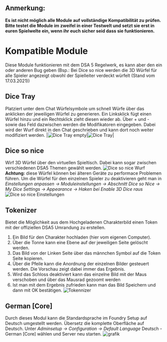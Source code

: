 ## Anmerkung: 
**Es ist nicht möglich alle Module auf vollständige Kompatibilität zu prüfen. Bitte testet die Module im zweifel in einer Testwelt und setzt sie erst in euren Spielwelte ein, wenn ihr euch sicher seid dass sie funktionieren.**

# **Kompatible Module**
Diese Module funktionieren mit dem DSA 5 Regelwerk, es kann aber den ein oder anderen Bug geben (Bsp.: Bei Dice so nice werden die 3D Würfel für alle Spieler angezeigt obwohl der Spielleiter verdeckt würfelt (Stand vom 17.03.2021))

## Dice Tray
Platziert unter dem Chat Würfelsymbole um schnell Würfe über das anklicken der jeweiligen Würfel zu generieren. Ein Linksklick fügt einen Würfel hinzu und ein Rechtsklick zieht diesen wieder ab. Über + und - sowie das Feld dazwischen werden die Modifikatoren eingegeben. 
Dabei wird der Wurf direkt in den Chat geschrieben und kann dort noch weiter modifiziert werden.
|![Dice Tray empty](https://user-images.githubusercontent.com/80099175/111421882-09d19280-86ee-11eb-8415-9d420ed7b7d8.png)|![Dice Tray](https://user-images.githubusercontent.com/80099175/111421985-35ed1380-86ee-11eb-96ff-cfcc19174571.png)|

## Dice so nice
Wirf 3D Würfel über den virtuellen Spieltisch. Dabei kann sogar zwischen verschiedenen DSA5 Themen gewählt werden.
![Dice so nice Wurf](https://user-images.githubusercontent.com/80099175/111422410-f3780680-86ee-11eb-8edc-6f9ce4d14364.png)
**Achtung:** diese Würfel können bei älteren Geräte zu performace Problemen führen. Um die Würfel für den einzelnen Spieler zu deaktivieren geht man in *Einstellungen anpassen -> Moduleinstellungen -> Abschnitt Dice so Nice -> My Dice Settings -> Appearance -> Haken bei Enable 3D Dice raus*  
![Dice so nice Einstellungen](https://user-images.githubusercontent.com/80099175/111422629-4356cd80-86ef-11eb-938c-32f944a713fd.png)

## Tokenizer
Bietet die Möglichkeit aus dem Hochgeladenen Charakterbild einen Token mit der offiziellen DSA5 Umrandung zu erstellen.
1. Ein Bild für den Charakter hochladen (hier vom eigenen Computer).
1. Über die Tonne kann eine Ebene auf der jeweiligen Seite gelöscht werden.
1. Das Bild von der Linken Seite über das männchen Symbol auf die Token Seite kopieren.
1. Über die Pfeile kann die Anordnung der einzelnen Bilder gesteuert werden. Die Vorschau zeigt dabei immer das Ergebnis.
1. Wird das Schloss deaktiviert kann das einzelne Bild mit der Maus verschoben und über das Mausrad gezoomt werden
1. Ist man mit dem Ergebnis zufrieden kann man das Bild Speichern und dann mit OK bestätigen.
![Tokennizer](https://user-images.githubusercontent.com/80099175/111424712-6c2c9200-86f2-11eb-8343-6c56e0d20c6f.png)

## German [Core]
Durch dieses Modul kann die Standardsprache im Foundry Setup auf Deutsch umgestellt werden. Übersetz die komplette Oberfläche auf Deutsch.
Unter *Adminsetup -> Configuration -> Default Language* Deutsch - German [Core] wählen und Server neu starten.
![grafik](https://user-images.githubusercontent.com/80099175/111421703-bb23f880-86ed-11eb-94ee-92a71189353e.png)
